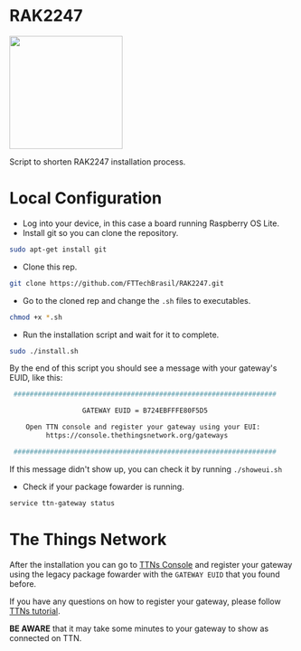 # RAK2247
<img src="https://docs.rakwireless.com/assets/images/wislink-lora/rak2247/quickstart/1.main/RAK2247_buy.png" width="200"/>

Script to shorten RAK2247 installation process.


# Local Configuration
- Log into your device, in this case a board running Raspberry OS Lite.
- Install git so you can clone the repository.
```sh
sudo apt-get install git
```
- Clone this rep.
```sh
git clone https://github.com/FTTechBrasil/RAK2247.git
```

- Go to the cloned rep and change the `.sh` files to executables.
```sh
chmod +x *.sh
```

- Run the installation script and wait for it to complete.
```sh
sudo ./install.sh
```

By the end of this script you should see a message with your gateway's EUID, like this:
```sh
 #################################################################

                  GATEWAY EUID = B724EBFFFE80F5D5

    Open TTN console and register your gateway using your EUI: 
         https://console.thethingsnetwork.org/gateways 

 #################################################################
```

If this message didn't show up, you can check it by running `./showeui.sh`

- Check if your package fowarder is running.
```sh
service ttn-gateway status
```

# The Things Network
After the installation you can go to [TTNs Console](https://console.thethingsnetwork.org/gateways) and register your gateway using the legacy package fowarder with the `GATEWAY EUID` that you found before.

If you have any questions on how to register your gateway, please follow [TTNs tutorial](https://www.thethingsnetwork.org/docs/gateways/registration.html).

**BE AWARE** that it may take some minutes to your gateway to show as connected on TTN.

